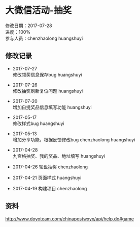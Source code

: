 # 大微信活动-抽奖
修改日期：2017-07-28  
进度：100%  
参与人员：chenzhaolong huangshuyi

## 修改记录 
- 2017-07-27   
修改领奖信息保存bug huangshuyi 

- 2017-07-26   
修改抽奖刷新复位问题 huangshuyi 

- 2017-07-20   
增加自提奖品信息填写功能 huangshuyi 

- 2017-05-17   
修改样式bug huangshuyi   

- 2017-05-13   
增加分享功能，根据反馈修改bug chenzhaolong huangshuyi   

- 2017-04-28   
九宫格抽奖、我的奖品、地址填写 huangshuyi   

- 2017-04-26
轮盘抽奖 chenzhaolong

- 2017-04-21
页面样式 huangshuyi

- 2017-04-19
构建项目 chenzhaolong


## 资料
http://www.doyoteam.com/chinapostwxyx/api/help.do#game
